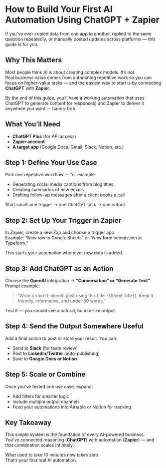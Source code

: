# How to Build Your First AI Automation Using ChatGPT + Zapier

If you’ve ever copied data from one app to another, replied to the same question repeatedly, or manually posted updates across platforms — this guide is for you.

## Why This Matters

Most people think AI is about creating complex models. It’s not.  
Real business value comes from automating repetitive work so you can focus on higher-value tasks — and the easiest way to start is by connecting **ChatGPT** with **Zapier**.

By the end of this guide, you’ll have a working automation that uses ChatGPT to generate content (or responses) and Zapier to deliver it anywhere you want — hands-free.

## What You’ll Need

- **ChatGPT Plus** (for API access)  
- **Zapier account**  
- **A target app** (Google Docs, Gmail, Slack, Notion, etc.)

## Step 1: Define Your Use Case

Pick one repetitive workflow — for example:

- Generating social media captions from blog titles  
- Creating summaries of new emails  
- Drafting follow-up messages after a client books a call  

Start small: one trigger → one ChatGPT task → one output.

## Step 2: Set Up Your Trigger in Zapier

In Zapier, create a new Zap and choose a trigger app.  
Example: “New row in Google Sheets” or “New form submission in Typeform.”

This starts your automation whenever new data is added.

## Step 3: Add ChatGPT as an Action

Choose the **OpenAI** integration → **“Conversation” or “Generate Text”**.  
Prompt example:

> “Write a short LinkedIn post using this title: {{Sheet Title}}. Keep it friendly, informative, and under 80 words.”

Test it — you should see a natural, human-like output.

## Step 4: Send the Output Somewhere Useful

Add a final action to post or store your result. You can:  
- Send to **Slack** (for team review)  
- Post to **LinkedIn/Twitter** (auto-publishing)  
- Save to **Google Docs or Notion**

## Step 5: Scale or Combine

Once you’ve tested one use case, expand:  
- Add filters for smarter logic  
- Include multiple output channels  
- Feed your automations into Airtable or Notion for tracking

## Key Takeaway

This simple system is the foundation of every AI-powered business.  
You’ve connected reasoning (**ChatGPT**) with automation (**Zapier**) — and that combination scales infinitely.

What used to take 10 minutes now takes zero.  
That’s your first real AI automation.
